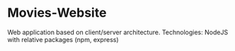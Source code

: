 # Movies-Website
Web application based on client/server architecture. Technologies: NodeJS with relative packages (npm, express)
